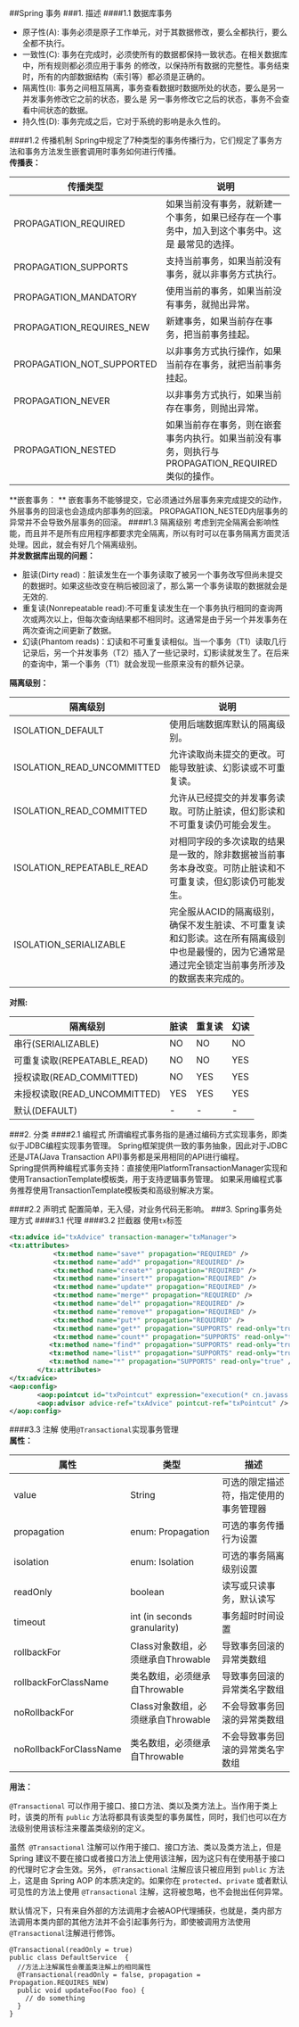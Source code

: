 ##Spring 事务
###1. 描述
####1.1 数据库事务
* 原子性(A): 事务必须是原子工作单元，对于其数据修改，要么全都执行，要么全都不执行。
* 一致性(C): 事务在完成时，必须使所有的数据都保持一致状态。在相关数据库中，所有规则都必须应用于事务
        的修改，以保持所有数据的完整性。事务结束时，所有的内部数据结构（索引等）都必须是正确的。
* 隔离性(I): 事务之间相互隔离，事务查看数据时数据所处的状态，要么是另一并发事务修改它之前的状态，要么是           另一事务修改它之后的状态，事务不会查看中间状态的数据。
* 持久性(D): 事务完成之后，它对于系统的影响是永久性的。

####1.2 传播机制
Spring中规定了7种类型的事务传播行为，它们规定了事务方法和事务方法发生嵌套调用时事务如何进行传播。       
**传播表：**           

| 传播类型         | 说明         |
| ------------ | ------------- |
| PROPAGATION_REQUIRED | 如果当前没有事务，就新建一个事务，如果已经存在一个事务中，加入到这个事务中。这是 最常见的选择。  | 
| PROPAGATION_SUPPORTS |  支持当前事务，如果当前没有事务，就以非事务方式执行。 |
| PROPAGATION_MANDATORY| 使用当前的事务，如果当前没有事务，就抛出异常。  |
| PROPAGATION_REQUIRES_NEW | 新建事务，如果当前存在事务，把当前事务挂起。  |
| PROPAGATION_NOT_SUPPORTED |  以非事务方式执行操作，如果当前存在事务，就把当前事务挂起。 |
| PROPAGATION_NEVER |  以非事务方式执行，如果当前存在事务，则抛出异常。 |
| PROPAGATION_NESTED |  如果当前存在事务，则在嵌套事务内执行。如果当前没有事务，则执行与 PROPAGATION_REQUIRED 类似的操作。 |           

**嵌套事务： **
嵌套事务不能够提交，它必须通过外层事务来完成提交的动作，外层事务的回滚也会造成内部事务的回滚。
PROPAGATION_NESTED内层事务的异常并不会导致外层事务的回滚。
####1.3 隔离级别
考虑到完全隔离会影响性能，而且并不是所有应用程序都要求完全隔离，所以有时可以在事务隔离方面灵活处理。因此，就会有好几个隔离级别。         		
**并发数据库出现的问题：**    
           
* 脏读(Dirty read)：脏读发生在一个事务读取了被另一个事务改写但尚未提交的数据时。如果这些改变在稍后被回滚了，那么第一个事务读取的数据就会是无效的.     	
* 重复读(Nonrepeatable read):不可重复读发生在一个事务执行相同的查询两次或两次以上，但每次查询结果都不相同时。这通常是由于另一个并发事务在两次查询之间更新了数据。			
* 幻读(Phantom reads)：幻读和不可重复读相似。当一个事务（T1）读取几行记录后，另一个并发事务（T2）插入了一些记录时，幻影读就发生了。在后来的查询中，第一个事务（T1）就会发现一些原来没有的额外记录。    	
		
**隔离级别：**   
                    
| 隔离级别 | 说明 |      
| ------------ | ------------- |
| ISOLATION_DEFAULT |使用后端数据库默认的隔离级别。  | 
| ISOLATION_READ_UNCOMMITTED | 允许读取尚未提交的更改。可能导致脏读、幻影读或不可重复读。  | 
| ISOLATION_READ_COMMITTED	|允许从已经提交的并发事务读取。可防止脏读，但幻影读和不可重复读仍可能会发生。|
|ISOLATION_REPEATABLE_READ|对相同字段的多次读取的结果是一致的，除非数据被当前事务本身改变。可防止脏读和不可重复读，但幻影读仍可能发生。|
|ISOLATION_SERIALIZABLE|完全服从ACID的隔离级别，确保不发生脏读、不可重复读和幻影读。这在所有隔离级别中也是最慢的，因为它通常是通过完全锁定当前事务所涉及的数据表来完成的。|

**对照:**

| 隔离级别 | 脏读 | 重复读 | 幻读|
| ------------ | ------------- | ------------ |---|
| 串行(SERIALIZABLE) |NO  | NO |NO|
| 可重复读取(REPEATABLE_READ) | NO  | NO |YES|
| 授权读取(READ_COMMITTED)|NO|YES|YES|
| 未授权读取(READ_UNCOMMITTED)|YES|YES|YES|
| 默认(DEFAULT)|-|-|-|

###2. 分类
####2.1 编程式
所谓编程式事务指的是通过编码方式实现事务，即类似于JDBC编程实现事务管理。
Spring框架提供一致的事务抽象，因此对于JDBC还是JTA(Java Transaction API)事务都是采用相同的API进行编程。                               
Spring提供两种编程式事务支持：直接使用PlatformTransactionManager实现和使用TransactionTemplate模板类，用于支持逻辑事务管理。
如果采用编程式事务推荐使用TransactionTemplate模板类和高级别解决方案。

####2.2 声明式
配置简单，无入侵，对业务代码无影响。
###3. Spring事务处理方式
####3.1 代理
####3.2 拦截器
使用`tx`标签           
```xml
<tx:advice id="txAdvice" transaction-manager="txManager">  
<tx:attributes>  
           <tx:method name="save*" propagation="REQUIRED" />  
           <tx:method name="add*" propagation="REQUIRED" />  
           <tx:method name="create*" propagation="REQUIRED" />  
           <tx:method name="insert*" propagation="REQUIRED" />  
           <tx:method name="update*" propagation="REQUIRED" />  
           <tx:method name="merge*" propagation="REQUIRED" />  
           <tx:method name="del*" propagation="REQUIRED" />  
           <tx:method name="remove*" propagation="REQUIRED" />  
           <tx:method name="put*" propagation="REQUIRED" />  
           <tx:method name="get*" propagation="SUPPORTS" read-only="true" />  
           <tx:method name="count*" propagation="SUPPORTS" read-only="true" />  
          <tx:method name="find*" propagation="SUPPORTS" read-only="true" />  
          <tx:method name="list*" propagation="SUPPORTS" read-only="true" />  
          <tx:method name="*" propagation="SUPPORTS" read-only="true" />  
       </tx:attributes>  
</tx:advice>  
<aop:config>  
       <aop:pointcut id="txPointcut" expression="execution(* cn.javass..service.*.*(..))" />  
       <aop:advisor advice-ref="txAdvice" pointcut-ref="txPointcut" />  
</aop:config>
```
####3.3 注解
使用`@Transactional`实现事务管理	
**属性：**

|属性|	类型	|描述|    
|----|------|-----|
|value |	String	|可选的限定描述符，指定使用的事务管理器|
|propagation	|enum: Propagation|	可选的事务传播行为设置|
|isolation	|enum: Isolation	|可选的事务隔离级别设置|
|readOnly	|boolean	|读写或只读事务，默认读写|
|timeout	|int (in seconds granularity)	|事务超时时间设置|
|rollbackFor|	Class对象数组，必须继承自Throwable|	导致事务回滚的异常类数组|
|rollbackForClassName|	类名数组，必须继承自Throwable|	导致事务回滚的异常类名字数组|
|noRollbackFor	|Class对象数组，必须继承自Throwable|	不会导致事务回滚的异常类数组|
|noRollbackForClassName|	类名数组，必须继承自Throwable|	不会导致事务回滚的异常类名字数组   |            

**用法：**

`@Transactional` 可以作用于接口、接口方法、类以及类方法上。当作用于类上时，该类的所有 `public` 方法将都具有该类型的事务属性，同时，我们也可以在方法级别使用该标注来覆盖类级别的定义。

虽然` @Transactional` 注解可以作用于接口、接口方法、类以及类方法上，但是 Spring 建议不要在接口或者接口方法上使用该注解，因为这只有在使用基于接口的代理时它才会生效。另外， `@Transactional` 注解应该只被应用到 `public` 方法上，这是由 Spring AOP 的本质决定的。如果你在 `protected`、`private` 或者默认可见性的方法上使用 `@Transactional` 注解，这将被忽略，也不会抛出任何异常。

默认情况下，只有来自外部的方法调用才会被AOP代理捕获，也就是，类内部方法调用本类内部的其他方法并不会引起事务行为，即使被调用方法使用`@Transactional`注解进行修饰。

```
@Transactional(readOnly = true)
public class DefaultService  {
  //方法上注解属性会覆盖类注解上的相同属性
  @Transactional(readOnly = false, propagation = Propagation.REQUIRES_NEW)
  public void updateFoo(Foo foo) {
    // do something
  }
}
```

